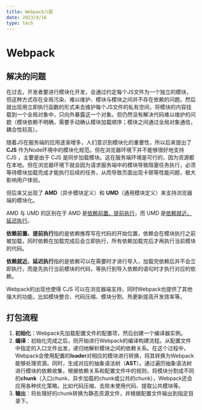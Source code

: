 ```yaml
---
title: Webpack八股
date: 2023/9/16
type: tech
---
```


# Webpack

## 解决的问题

在过去，开发者要进行模块化开发，会通过约定每个JS文件为一个独立的模块，但这种方式存在全局污染、难以维护、模块与模块之间并不存在依赖的问题。然后就出现用立即执行函数的形式来去维护每个JS文件的私有空间，将模块的内容挂载到一个全局对象中，只向外暴露这一个对象。但仍然没有解决代码难以维护的问题（模块依赖不明确，需要手动确认模块加载顺序；模块之间通过全局对象通信，耦合性较高）。

随着JS在服务端的应用逐渐增多，人们意识到模块化的重要性，所以后来提出了 **CJS** 作为Node环境中的模块化规范。但在浏览器环境下并不能够很好地支持 CJS ，主要是由于 CJS 是同步加载模块。这在服务端环境是可行的，因为资源都在本地。但在浏览器环境下就会因为请求服务端中的模块导致阻塞任务执行，必须等待模块加载完成才能执行后续的任务，从而导致页面出现卡顿等性能问题，极大影响用户体验。

但后来又出现了 **AMD**（异步模块定义）和 **UMD**（通用模块定义）来支持浏览器端的模块化。

AMD 与 UMD 的区别在于 AMD 是<u>依赖前置、提前执行</u>，而 UMD 是<u>依赖就近、延迟执行</u>。

**依赖前置、提前执行**指的是依赖推荐写在代码的开始位置，依赖会在模块执行之前被加载，同时依赖在加载完成后会立即执行，所有依赖加载完后才再执行当前模块的代码。

**依赖就近、延迟执行**指的是依赖可以在需要时才进行导入，加载完依赖后并不会立即执行，而是先执行当前模块的代码，等执行到导入依赖的语句时才执行对应的依赖。

Webpack的出现也使得 CJS 可以在浏览器端支持，同时Webpack也提供了其他强大的功能，比如模块整合、代码压缩、模块分割、热更新提高开发效率等。

## 打包流程

1. **初始化**：Webpack先加载配置文件的配置项，然后创建一个编译器实例。
2. **编译**：初始化完成之后，则开始进行Webpack的编译构建流程。从配置文件中指定的入口文件出发，递归地解析模块之间的依赖关系。在这个过程中，Webpack会使用配置的**loader**对相应的模块进行转换，将其转换为Webpack能够处理资源。同时，生成对应的抽象语法树（**AST**）。通过遍历抽象语法树进行模块的依赖收集，根据依赖关系和配置文件中的规则，将模块分割成不同的**chunk**（入口chunk、异步加载的chunk或公共的chunk），Webpack还会应用各种优化策略，比如代码压缩、去除未使用代码、提取公共模块等。
3. **输出**：将处理好的chunk转换为静态资源文件，并根据配置文件输出到指定目录下。
